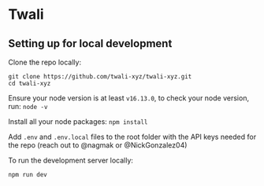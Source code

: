 # **Twali** &nbsp;

## **Setting up for local development** &nbsp;

Clone the repo locally: &nbsp;

```
git clone https://github.com/twali-xyz/twali-xyz.git
cd twali-xyz
```

Ensure your node version is at least `v16.13.0`, to check your node version, run: `node -v` &nbsp;

Install all your node packages: `npm install` &nbsp;

Add `.env` and `.env.local` files to the root folder with the API keys needed for the repo (reach out to @nagmak or @NickGonzalez04) &nbsp;

To run the development server locally: &nbsp;

```
npm run dev
```
